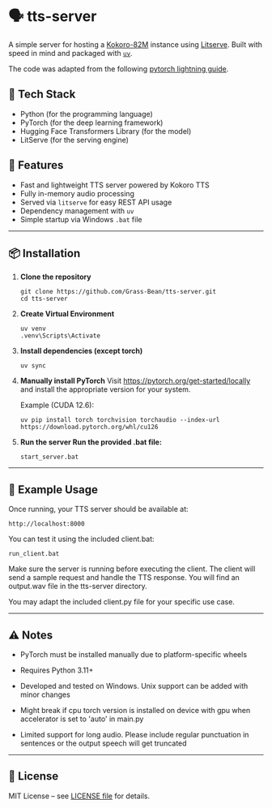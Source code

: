 # 🗣️ tts-server

A simple server for hosting a [Kokoro-82M](https://huggingface.co/hexgrad/Kokoro-82M) instance using [Litserve](https://lightning.ai/docs/litserve/home). Built with speed in mind and packaged with [`uv`](https://github.com/astral-sh/uv).

The code was adapted from the following [pytorch lightning guide](https://lightning.ai/sitammeur/studios/deploy-kokoro-tts-model?section=featured).

## 🧰 Tech Stack

- Python (for the programming language)
- PyTorch (for the deep learning framework)
- Hugging Face Transformers Library (for the model)
- LitServe (for the serving engine)

## 🚀 Features

- Fast and lightweight TTS server powered by Kokoro TTS
- Fully in-memory audio processing
- Served via `litserve` for easy REST API usage  
- Dependency management with `uv`
- Simple startup via Windows `.bat` file  

---

## 📦 Installation

1. **Clone the repository**
   ```
   git clone https://github.com/Grass-Bean/tts-server.git
   cd tts-server
   ```

2. **Create Virtual Environment**
    ```
    uv venv
    .venv\Scripts\Activate
    ```

3. **Install dependencies (except torch)**
    ```
    uv sync
    ```

4. **Manually install PyTorch**
    Visit https://pytorch.org/get-started/locally and install the appropriate version for your system.

    Example (CUDA 12.6):
    ```
    uv pip install torch torchvision torchaudio --index-url https://download.pytorch.org/whl/cu126
    ```

5. **Run the server Run the provided .bat file:**
    ```
    start_server.bat
    ```

---

## 🧪 Example Usage

Once running, your TTS server should be available at:
```
http://localhost:8000
```

You can test it using the included client.bat:
```
run_client.bat
```

Make sure the server is running before executing the client. The client will send a sample request and handle the TTS response. You will find an output.wav file in the tts-server directory. 

You may adapt the included client.py file for your specific use case.

---

## ⚠️ Notes

- PyTorch must be installed manually due to platform-specific wheels

- Requires Python 3.11+

- Developed and tested on Windows. Unix support can be added with minor changes

- Might break if cpu torch version is installed on device with gpu when accelerator is set to 'auto' in main.py

- Limited support for long audio. Please include regular punctuation in sentences or the output speech will get truncated

---

## 📄 License

MIT License – see [LICENSE file](LICENSE) for details.